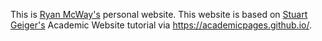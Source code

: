 This is [Ryan McWay's](https://mcwayrm.github.io/) personal website. 
This website is based on [Stuart Geiger's](https://github.com/staeiou) Academic Website tutorial via https://academicpages.github.io/.
